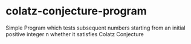 # colatz-conjecture-program
Simple Program which tests subsequent numbers starting from an initial positive integer n whether it satisfies Colatz Conjecture
